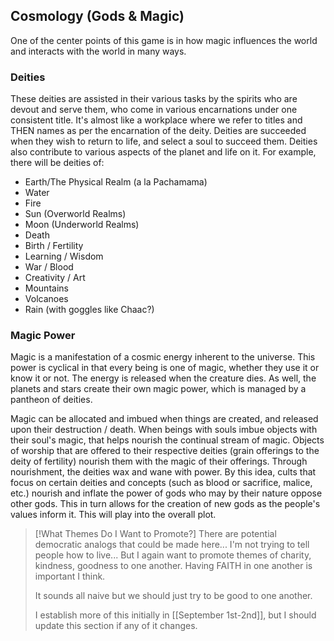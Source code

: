 ## Cosmology (Gods & Magic)
One of the center points of this game is in how magic influences the world and interacts with the world in many ways.


### Deities
These deities are assisted in their various tasks by the spirits who are devout and serve them, who come in various encarnations under one consistent title. It's almost like a workplace where we refer to titles and THEN names as per the encarnation of the deity. Deities are succeeded when they wish to return to life, and select a soul to succeed them. 
Deities also contribute to various aspects of the planet and life on it. For example, there will be deities of:
- Earth/The Physical Realm (a la Pachamama)
- Water
- Fire
- Sun (Overworld Realms)
- Moon (Underworld Realms)
- Death
- Birth / Fertility
- Learning / Wisdom
- War / Blood
- Creativity / Art
- Mountains
- Volcanoes
- Rain (with goggles like Chaac?)

### Magic Power
Magic is a manifestation of a cosmic energy inherent to the universe. This power is cyclical in that every being is one of magic, whether they use it or know it or not. The energy is released when the creature dies. As well, the planets and stars create their own magic power, which is managed by a pantheon of deities.

Magic can be allocated and imbued when things are created, and released upon their destruction / death. When beings with souls imbue objects with their soul's magic, that helps nourish the continual stream of magic. Objects of worship that are offered to their respective deities (grain offerings to the deity of fertility) nourish them with the magic of their offerings. Through nourishment, the deities wax and wane with power.
	By this idea, cults that focus on certain deities and concepts (such as blood or sacrifice, malice, etc.) nourish and inflate the power of gods who may by their nature oppose other gods.
	This in turn allows for the creation of new gods as the people's values inform it. This will play into the overall plot.

>[!What Themes Do I Want to Promote?]
>There are potential democratic analogs that could be made here... I'm not trying to tell people how to live... But I again want to promote themes of charity, kindness, goodness to one another. Having FAITH in one another is important I think.
>
>It sounds all naive but we should just try to be good to one another.
>
>I establish more of this initially in [[September 1st-2nd]], but I should update this section if any of it changes.

